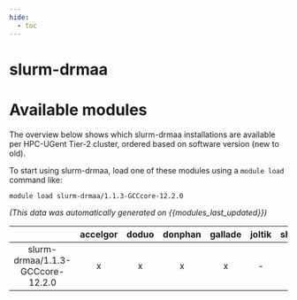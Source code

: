 ```yaml
---
hide:
  - toc
---
```


slurm-drmaa
===========

# Available modules


The overview below shows which slurm-drmaa installations are available per HPC-UGent Tier-2 cluster, ordered based on software version (new to old).

To start using slurm-drmaa, load one of these modules using a `module load` command like:

```shell
module load slurm-drmaa/1.1.3-GCCcore-12.2.0
```

*(This data was automatically generated on {{modules_last_updated}})*  

| |accelgor|doduo|donphan|gallade|joltik|shinx|skitty|
| :---: | :---: | :---: | :---: | :---: | :---: | :---: | :---: |
|slurm-drmaa/1.1.3-GCCcore-12.2.0|x|x|x|x|-|-|-|

